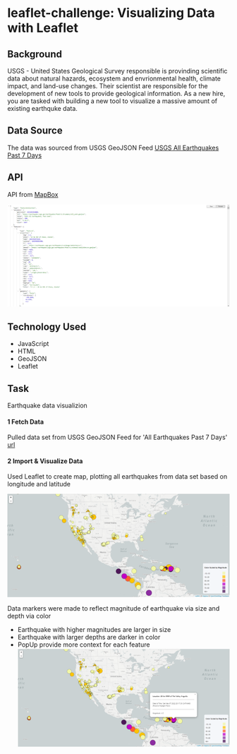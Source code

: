 # leaflet-challenge: Visualizing Data with Leaflet
## Background 
USGS - United States Geological Survey responsible is provinding scientific data about natural hazards, ecosystem and envrionmental health, climate impact, and land-use changes.
Their scientist are responsible for the development of new tools to provide geological information.
As a new hire, you are tasked with building a new tool to visualize a massive amount of existing earthquke data. 
## Data Source
The data was sourced from USGS GeoJSON Feed
[USGS All Earthquakes Past 7 Days](https://earthquake.usgs.gov/earthquakes/feed/v1.0/summary/all_week.geojson)

## API
API from [MapBox](https://www.mapbox.com/)

![geojson Data Image](https://github.com/cc-christin/leaflet-challenge/blob/main/Images/MyJSON.png)

## Technology Used
* JavaScript
* HTML
* GeoJSON
* Leaflet

## Task 
Earthquake data visualizion 

#### 1 Fetch Data
Pulled data set from USGS GeoJSON Feed for 'All Earthquakes Past 7 Days' [url](https://earthquake.usgs.gov/earthquakes/feed/v1.0/summary/all_week.geojson)

#### 2 Import & Visualize Data
Used Leaflet to create map, plotting all earthquakes from data set based on longitude and latitude 

![Basic Leaflet Map](https://github.com/cc-christin/leaflet-challenge/blob/main/Images/MyBasicMap.png)

Data markers were made to reflect magnitude of earthquake via size and depth via color
* Earthquake with higher magnitudes are larger in size
* Earthquake with larger depths are darker in color
* PopUp provide more context for each feature 
![PopUps](https://github.com/cc-christin/leaflet-challenge/blob/main/Images/MyPopUps.png)

